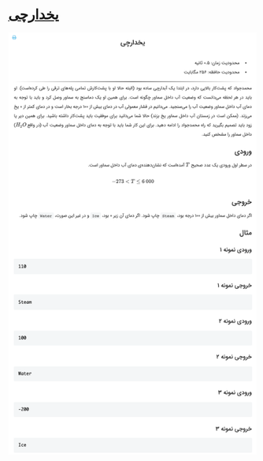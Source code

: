 # [یخدارچی](https://quera.ir/problemset/contest/3429)

![github-octocat](https://github.com/kasrazarei39/Quera-Answers/blob/main/Questions/contest/%DB%8C%D8%AE%D8%AF%D8%A7%D8%B1%DA%86%DB%8C-3429/question.png)
